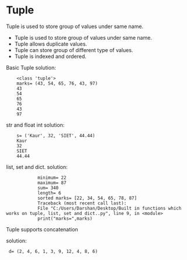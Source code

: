 # Tuple
Tuple is used to store group of values under same name. 

* Tuple is used to store group of values under same name.
* Tuple allows duplicate values.
* Tuple can store group of different type of values.
* Tuple is indexed and ordered.

Basic Tuple solution:

        <class 'tuple'>
        marks= (43, 54, 65, 76, 43, 97)
        43
        54
        65
        76
        43
        97
str and float int solution:

        s= ('Kaur', 32, 'SIET', 44.44)
        Kaur
        32
        SIET
        44.44
list, set and dict.
solution:

                minimum= 22
                maximum= 87
                sum= 340
                length= 6
                sorted marks= [22, 34, 54, 65, 78, 87]
                Traceback (most recent call last):
                File "C:/Users/Darshan/Desktop/Built in functions which works on tuple, list, set and dict..py", line 9, in <module>
                print("marks=",marks)

Tuple supports concatenation

solution:

     d= (2, 4, 6, 1, 3, 9, 12, 4, 8, 6)
